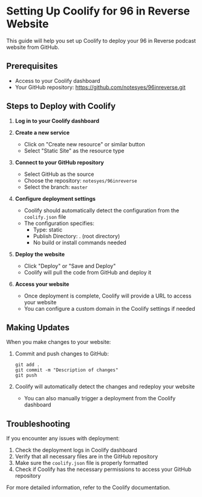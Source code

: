 # Setting Up Coolify for 96 in Reverse Website

This guide will help you set up Coolify to deploy your 96 in Reverse podcast website from GitHub.

## Prerequisites

- Access to your Coolify dashboard
- Your GitHub repository: https://github.com/notesyes/96inreverse.git

## Steps to Deploy with Coolify

1. **Log in to your Coolify dashboard**

2. **Create a new service**
   - Click on "Create new resource" or similar button
   - Select "Static Site" as the resource type

3. **Connect to your GitHub repository**
   - Select GitHub as the source
   - Choose the repository: `notesyes/96inreverse`
   - Select the branch: `master`

4. **Configure deployment settings**
   - Coolify should automatically detect the configuration from the `coolify.json` file
   - The configuration specifies:
     - Type: static
     - Publish Directory: . (root directory)
     - No build or install commands needed

5. **Deploy the website**
   - Click "Deploy" or "Save and Deploy"
   - Coolify will pull the code from GitHub and deploy it

6. **Access your website**
   - Once deployment is complete, Coolify will provide a URL to access your website
   - You can configure a custom domain in the Coolify settings if needed

## Making Updates

When you make changes to your website:

1. Commit and push changes to GitHub:
   ```
   git add .
   git commit -m "Description of changes"
   git push
   ```

2. Coolify will automatically detect the changes and redeploy your website
   - You can also manually trigger a deployment from the Coolify dashboard

## Troubleshooting

If you encounter any issues with deployment:

1. Check the deployment logs in Coolify dashboard
2. Verify that all necessary files are in the GitHub repository
3. Make sure the `coolify.json` file is properly formatted
4. Check if Coolify has the necessary permissions to access your GitHub repository

For more detailed information, refer to the Coolify documentation.
